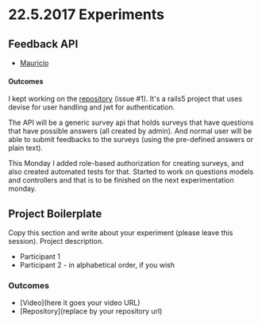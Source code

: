 # 22.5.2017 Experiments


## Feedback API

* [Mauricio](https://github.com/mauriciovieira)

#### Outcomes

I kept working on the [repository](https://github.com/mauriciovieira/feedbacks-api) (issue #1). It's a rails5 project that uses devise for user handling and jwt for authentication.

The API will be a generic survey api that holds surveys that have questions that have possible answers (all created by admin). And normal user will be able to submit feedbacks to the surveys (using the pre-defined answers or plain text).

This Monday I added role-based authorization for creating surveys, and also created automated tests for that. Started to work on questions models and controllers and that is to be finished on the next experimentation monday.

## Project Boilerplate

Copy this section and write about your experiment (please leave this session).
Project description.

* Participant 1
* Participant 2 - in alphabetical order, if you wish

### Outcomes

- [Video](here it goes your video URL)
- [Repository](replace by your repository url)

